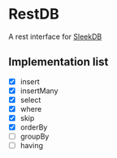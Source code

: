 # RestDB
A rest interface for [SleekDB](https://github.com/rakibtg/SleekDB)

## Implementation list
- [x] insert
- [x] insertMany
- [x] select
- [x] where
- [x] skip
- [x] orderBy
- [ ] groupBy
- [ ] having
